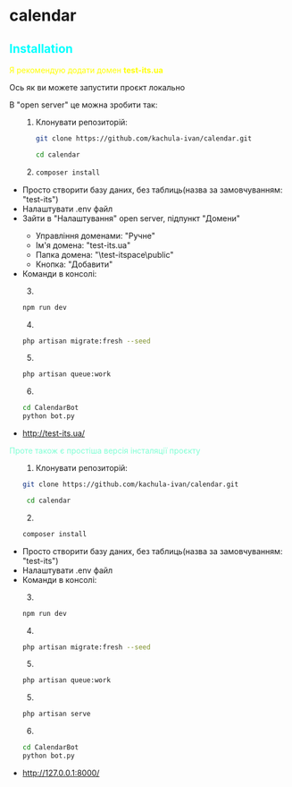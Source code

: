# calendar
<h2 style="color:cyan">Installation</h2>
<p style="color:yellow">Я рекомендую додати домен <b>test-its.ua</b><p>
<p>Ось як ви можете запустити проєкт локально</p>
<p>В "open server" це можна зробити так:<p>
<ul>

1. Клонувати репозиторій:
    ```sh
    git clone https://github.com/kachula-ivan/calendar.git
    ```
     ```sh
     cd calendar
     ``` 

2. 
    ```sh
    composer install
    ``` 
<li>  Просто створити базу даних, без таблиць(назва за замовчуванням: "test-its")</li>
<li>  Налаштувати .env файл</li>
<li>  Зайти в "Налаштування" open server, підпункт "Домени"</li>
<ul>
    <li> Управління доменами: "Ручне"</li>
    <li> Ім'я домена: "test-its.ua"</li>
    <li> Папка домена: "\test-itspace\public"</li>
    <li> Кнопка: "Добавити"</li>
</ul>
<li>  Команди в консолі:</li>

3.
 ```sh
 npm run dev
 ``` 

4.
 ```sh
 php artisan migrate:fresh --seed
 ``` 

5.
 ```sh
 php artisan queue:work
 ``` 

6.
 ```sh
 cd CalendarBot
 python bot.py
 ```

<li> <a href="http://test-its.ua/">http://test-its.ua/</a> </li>
</ul>
<p style="color:aquamarine">Проте також є простіша версія інсталяції проєкту<p>
<ul>

1. Клонувати репозиторій:
```sh
git clone https://github.com/kachula-ivan/calendar.git
```
```sh
 cd calendar
``` 


2.
 ```sh
 composer install
 ``` 
<li>  Просто створити базу даних, без таблиць(назва за замовчуванням: "test-its")</li>
<li>  Налаштувати .env файл</li>

<li>  Команди в консолі:</li>

3.
 ```sh
 npm run dev
 ``` 

4.
 ```sh
 php artisan migrate:fresh --seed
 ``` 

5.
 ```sh
 php artisan queue:work
 ``` 

5.
 ```sh
php artisan serve
 ``` 

6.
 ```sh
 cd CalendarBot
 python bot.py
 ```

<li> <a href="http://127.0.0.1:8000/">http://127.0.0.1:8000/</a> </li>
</ul>
